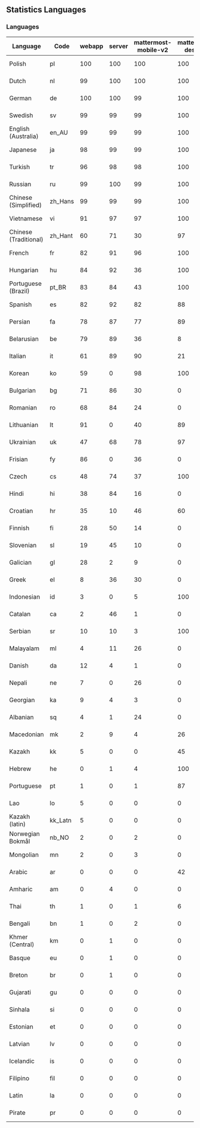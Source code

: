 ## Statistics Languages ##
###  Languages  ###
|Language|Code|webapp|server|mattermost-mobile-v2|mattermost-desktop|playbook-webapp|calls-webapp|Total|Last Modified|
|---|---|---|---|---|---|---|---|---|---|
|Polish|pl| 100| 100| 100| 100| 0| 100| 100|2023-12-22T06:41:57.979922Z|
|Dutch|nl| 99| 100| 100| 100| 0| 100| 99|2023-12-23T17:06:33.840406Z|
|German|de| 100| 100| 99| 100| 0| 100| 99|2023-12-21T10:56:10.138171Z|
|Swedish|sv| 99| 99| 99| 100| 0| 99| 99|2023-12-19T20:32:01.795373Z|
|English (Australia)|en_AU| 99| 99| 99| 100| 0| 0| 99|2023-12-19T20:26:16.648300Z|
|Japanese|ja| 98| 99| 99| 100| 0| 100| 99|2023-12-19T20:28:39.181262Z|
|Turkish|tr| 96| 98| 98| 100| 0| 99| 97|2023-12-19T20:32:17.821806Z|
|Russian|ru| 99| 100| 99| 100| 0| 76| 96|2023-12-20T06:29:48.587404Z|
|Chinese (Simplified)|zh_Hans| 99| 99| 99| 100| 0| 100| 94|2023-12-20T05:05:04.176024Z|
|Vietnamese|vi| 91| 97| 97| 100| 0| 99| 94|2023-12-21T07:52:31.150046Z|
|Chinese (Traditional)|zh_Hant| 60| 71| 30| 97| 0| 16| 88|2023-12-21T07:01:58.284384Z|
|French|fr| 82| 91| 96| 100| 0| 58| 82|2023-12-19T20:27:12.953374Z|
|Hungarian|hu| 84| 92| 36| 100| 0| 0| 81|2023-12-19T20:28:07.418131Z|
|Portuguese (Brazil)|pt_BR| 83| 84| 43| 100| 0| 99| 80|2023-12-19T20:30:59.558063Z|
|Spanish|es| 82| 92| 82| 88| 0| 28| 79|2023-12-19T20:26:25.177663Z|
|Persian|fa| 78| 87| 77| 89| 0| 0| 76|2023-12-19T20:26:48.639542Z|
|Belarusian|be| 79| 89| 36| 8| 0| 0| 74|2023-12-19T20:25:05.997265Z|
|Italian|it| 61| 89| 90| 21| 0| 23| 70|2023-12-19T20:28:30.822687Z|
|Korean|ko| 59| 0| 98| 100| 0| 99| 70|2023-12-19T20:29:19.238645Z|
|Bulgarian|bg| 71| 86| 30| 0| 0| 0| 69|2023-12-19T20:25:14.246293Z|
|Romanian|ro| 68| 84| 24| 0| 0| 0| 65|2023-12-19T20:31:14.823549Z|
|Lithuanian|lt| 91| 0| 40| 89| 0| 88| 62|2023-12-14T13:16:37.238370Z|
|Ukrainian|uk| 47| 68| 78| 97| 0| 0| 58|2023-12-19T20:32:25.602537Z|
|Frisian|fy| 86| 0| 36| 0| 0| 0| 55|2023-12-06T07:19:26.939025Z|
|Czech|cs| 48| 74| 37| 100| 0| 99| 53|2023-12-21T12:51:54.751459Z|
|Hindi|hi| 38| 84| 16| 0| 0| 0| 46|2023-12-19T20:27:52.597663Z|
|Croatian|hr| 35| 10| 46| 60| 0| 99| 36|2023-11-24T11:38:49.446722Z|
|Finnish|fi| 28| 50| 14| 0| 0| 0| 31|2023-12-19T20:26:57.105174Z|
|Slovenian|sl| 19| 45| 10| 0| 0| 0| 23|2023-12-19T20:31:38.093585Z|
|Galician|gl| 28| 2| 9| 0| 0| 0| 18|2023-11-20T21:22:20.048285Z|
|Greek|el| 8| 36| 30| 0| 0| 0| 18|2023-12-19T20:26:09.128041Z|
|Indonesian|id| 3| 0| 5| 100| 0| 0| 14|2023-11-07T11:55:12.955118Z|
|Catalan|ca| 2| 46| 1| 0| 0| 0| 13|2023-12-19T20:25:37.213538Z|
|Serbian|sr| 10| 10| 3| 100| 0| 0| 12|2023-11-20T21:34:41.627214Z|
|Malayalam|ml| 4| 11| 26| 0| 0| 0| 9|2023-10-24T20:55:57.621229Z|
|Danish|da| 12| 4| 1| 0| 0| 0| 8|2023-12-19T20:25:52.845019Z|
|Nepali|ne| 7| 0| 26| 0| 0| 0| 7|2023-11-20T21:30:41.988684Z|
|Georgian|ka| 9| 4| 3| 0| 0| 0| 7|2023-11-20T21:25:58.799542Z|
|Albanian|sq| 4| 1| 24| 0| 0| 0| 5|2023-11-13T11:09:55.892074Z|
|Macedonian|mk| 2| 9| 4| 26| 0| 0| 5|2023-11-16T13:38:15.110899Z|
|Kazakh|kk| 5| 0| 0| 45| 0| 0| 4|2023-12-03T06:02:12.795059Z|
|Hebrew|he| 0| 1| 4| 100| 0| 0| 4|2023-11-16T13:37:22.453849Z|
|Portuguese|pt| 1| 0| 1| 87| 0| 0| 3|2023-10-30T05:05:57.136879Z|
|Lao|lo| 5| 0| 0| 0| 0| 0| 3|2023-10-09T15:20:58.408506Z|
|Kazakh (latin)|kk_Latn| 5| 0| 0| 0| 0| 0| 3|2023-10-24T20:54:35.554803Z|
|Norwegian Bokmål|nb_NO| 2| 0| 2| 0| 0| 0| 2|2023-10-24T20:56:17.583395Z|
|Mongolian|mn| 2| 0| 3| 0| 0| 0| 2|2023-11-15T16:23:04.700139Z|
|Arabic|ar| 0| 0| 0| 42| 0| 0| 1|2023-10-09T15:20:58.462991Z|
|Amharic|am| 0| 4| 0| 0| 0| 0| 1|2023-10-09T15:20:58.102825Z|
|Thai|th| 1| 0| 1| 6| 0| 0| 1|2023-11-27T13:16:51.523833Z|
|Bengali|bn| 1| 0| 2| 0| 0| 0| 1|2023-10-09T15:20:58.129127Z|
|Khmer (Central)|km| 0| 1| 0| 0| 0| 0| 0|2023-10-09T15:20:58.389365Z|
|Basque|eu| 0| 1| 0| 0| 0| 0| 0|2023-10-09T15:20:58.220029Z|
|Breton|br| 0| 1| 0| 0| 0| 0| 0|2023-10-09T15:20:58.146710Z|
|Gujarati|gu| 0| 0| 0| 0| 0| 0| 0|2023-10-09T15:20:58.279932Z|
|Sinhala|si| 0| 0| 0| 0| 0| 0| 0|2023-10-09T15:20:58.537638Z|
|Estonian|et| 0| 0| 0| 0| 0| 0| 0|2023-10-09T15:20:58.209138Z|
|Latvian|lv| 0| 0| 0| 0| 0| 0| 0|2023-10-09T15:20:58.426415Z|
|Icelandic|is| 0| 0| 0| 0| 0| 0| 0|2023-10-09T15:20:58.340445Z|
|Filipino|fil| 0| 0| 0| 0| 0| 0| 0|2023-10-09T15:20:58.242109Z|
|Latin|la| 0| 0| 0| 0| 0| 0| 0|2023-10-09T15:20:58.399153Z|
|Pirate|pr| 0| 0| 0| 0| 0| 0| 0|2023-10-09T15:20:58.506339Z|
